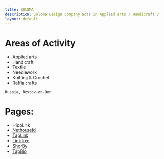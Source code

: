 ```yaml
---
title: SOLOMA
description: Soloma Design Company acts in Applied arts / Handicraft / Textile / Needlework / Knitting & Crochet / Raffia crafts
layout: default
---
```


# Areas of Activity

- Applied arts
- Handicraft
- Textile
- Needlework
- Knitting & Crochet
- Raffia crafts


```
Russia, Rostov-on-Don
```

# Pages:
- [HipoLink](https://hipolink.me/soloma)
- [NethouseId](https://nethouse.id/soloma)
- [TapLink](https://soloma.taplink.ws/)
- [LinkTree](https://linktr.ee/soloma.design)
- [ShorBy](https://shor.by/soloma)
- [TapBio](https://tap.bio/@soloma/cards/742354)
